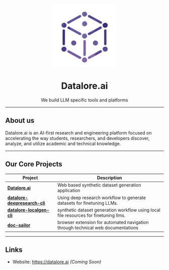 <p align="center">
  <img src="./assets/logo.png" alt="Datalore.ai" width="200"/>
</p>

<h1 align="center">Datalore.ai</h1>
<p align="center">
  We build LLM specific tools and platforms
</p>

---

## About us

Datalore.ai is an AI-first research and engineering platform focused on accelerating the way students, researchers, and developers discover, analyze, and utilize academic and technical knowledge.

---

## Our Core Projects

| Project | Description |
|---------|-------------|
| [**Datalore.ai**](https://github.com/Datalore-ai/Datalore.ai) | Web based synthetic dataset generation application |
| [**datalore-deepresearch-cli**](https://github.com/Datalore-ai/datalore-deepresearch-cli) | Using deep research workflow to generate datasets for finetuning LLMs. |
| [**datalore-localgen-cli**](https://github.com/Datalore-ai/datalore-localgen-cli) | synthetic dataset generation workflow using local file resources for finetuning llms. |
| [**doc-sailor**](https://github.com/Datalore-ai/doc-sailor) | browser extension for automated navigation through technical web documentations |
---

## Links

- Website: https://datalore.ai *(Coming Soon)*
